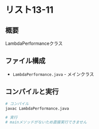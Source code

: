 # リスト13-11

## 概要
LambdaPerformanceクラス

## ファイル構成
- `LambdaPerformance.java` - メインクラス

## コンパイルと実行
```bash
# コンパイル
javac LambdaPerformance.java

# 実行
# mainメソッドがないため直接実行できません
```
